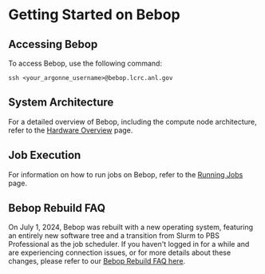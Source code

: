 # Getting Started on Bebop

## Accessing Bebop

To access Bebop, use the following command:

`ssh <your_argonne_username>@bebop.lcrc.anl.gov`

## System Architecture

For a detailed overview of Bebop, including the compute node architecture, refer to the [Hardware Overview](../bebop/hardware-overview-bebop.md) page.

## Job Execution

For information on how to run jobs on Bebop, refer to the [Running Jobs](../bebop/running-jobs-bebop.md) page.

## Bebop Rebuild FAQ

On July 1, 2024, Bebop was rebuilt with a new operating system, featuring an entirely new software tree and a transition from Slurm to PBS Professional as the job scheduler. If you haven't logged in for a while and are experiencing connection issues, or for more details about these changes, please refer to our [Bebop Rebuild FAQ here](../bebop/bebop-rebuild-faq.md).
